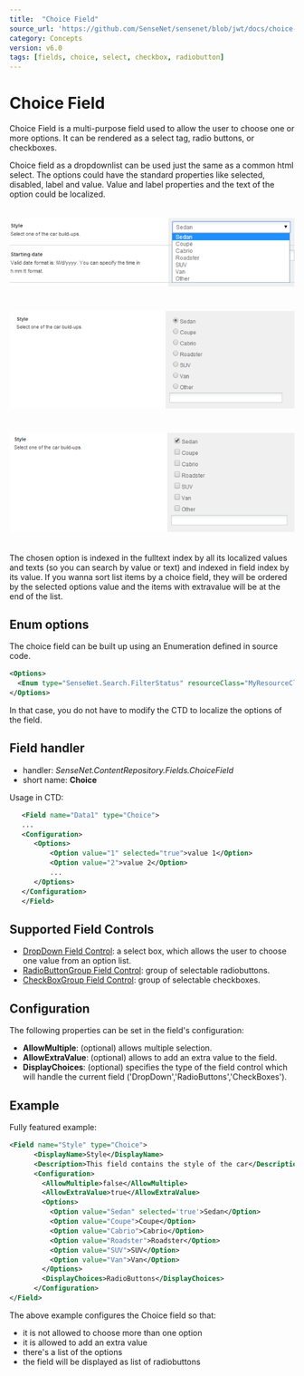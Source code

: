 ```yaml
---
title:  "Choice Field"
source_url: 'https://github.com/SenseNet/sensenet/blob/jwt/docs/choice-field.md'
category: Concepts
version: v6.0
tags: [fields, choice, select, checkbox, radiobutton]
---
```


# Choice Field

Choice Field is a multi-purpose field used to allow the user to choose one or more options. It can be rendered as a select tag, radio buttons, or checkboxes.

Choice field as a dropdownlist can be used just the same as a common html select. The options could have the standard properties like selected, disabled, label and value. Value and label properties and the text of the option could be localized.

<img src="https://raw.githubusercontent.com/SenseNet/sensenet/master/docs/images/fields/Select.png" style="margin: 20px auto" />

<img src="https://raw.githubusercontent.com/SenseNet/sensenet/master/docs/images/fields/Radiobuttongroup.png" style="margin: 20px auto" />

<img src="https://raw.githubusercontent.com/SenseNet/sensenet/master/docs/images/fields/Checkboxes.png" style="margin: 20px auto" />

The chosen option is indexed in the fulltext index by all its localized values and texts (so you can search by value or text) and indexed in field index by its value. If you wanna sort list items by a choice field, they will be ordered by the selected options value and the items with extravalue will be at the end of the list.

## Enum options

The choice field can be built up using an Enumeration defined in source code.

```xml
<Options>
  <Enum type="SenseNet.Search.FilterStatus" resourceClass="MyResourceClassName" />
</Options>
```

In that case, you do not have to modify the CTD to localize the options of the field.

## Field handler

- handler: *SenseNet.ContentRepository.Fields.ChoiceField*
- short name: **Choice**

Usage in CTD:

```xml
   <Field name="Data1" type="Choice">
   ...
   <Configuration>
      <Options>
          <Option value="1" selected="true">value 1</Option>
          <Option value="2">value 2</Option>
          ...
      </Options>
   </Configuration>
   </Field>
```

## Supported Field Controls

- [DropDown Field Control](dropdown-fieldcontrol.md): a select box, which allows the user to choose one value from an option list.
- [RadioButtonGroup Field Control](radiobuttongroup-fieldcontrol.md): group of selectable radiobuttons.
- [CheckBoxGroup Field Control](checkboxgroup-fieldcontrol.md): group of selectable checkboxes.

## Configuration

The following properties can be set in the field's configuration:

- **AllowMultiple**: (optional) allows multiple selection.
- **AllowExtraValue**: (optional) allows to add an extra value to the field.
- **DisplayChoices**: (optional) specifies the type of the field control which will handle the current field ('DropDown','RadioButtons','CheckBoxes').

## Example

Fully featured example:

```xml
<Field name="Style" type="Choice">
      <DisplayName>Style</DisplayName>
      <Description>This field contains the style of the car</Description>
      <Configuration>
        <AllowMultiple>false</AllowMultiple>
        <AllowExtraValue>true</AllowExtraValue>
        <Options>
          <Option value="Sedan" selected='true'>Sedan</Option>
          <Option value="Coupe">Coupe</Option>
          <Option value="Cabrio">Cabrio</Option>
          <Option value="Roadster">Roadster</Option>
          <Option value="SUV">SUV</Option>
          <Option value="Van">Van</Option>
        </Options>
        <DisplayChoices>RadioButtons</DisplayChoices>
      </Configuration>
</Field>
```

The above example configures the Choice field so that:

- it is not allowed to choose more than one option
- it is allowed to add an extra value
- there's a list of the options
- the field will be displayed as list of radiobuttons